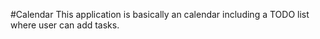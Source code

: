 #Calendar
This application is basically an calendar including a TODO list where user can add tasks. 
